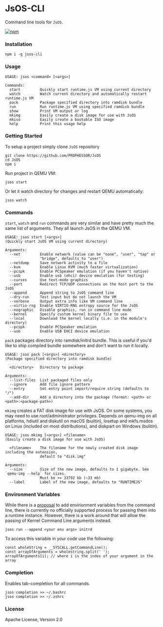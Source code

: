 # JsOS-CLI
Command line tools for `JsOS`.

[![npm](https://img.shields.io/npm/v/runtime-cli.svg)](https://www.npmjs.com/package/jsos-cli)

### Installation

```
npm i -g jsos-cli
```

### Usage

```
USAGE: jsos <command> [<args>]

Commands:
  start         Quickly start runtime.js VM using current directory
  watch         Watch current directory and automatically restart runtime.js VM
  pack          Package specified directory into ramdisk bundle
  run           Run runtime.js VM using specified ramdisk bundle
  show          Print VM output or log
  mkimg         Easily create a disk image for use with JsOS
  mkiso			Easily create a bootable ISO image
  help          Print this usage help
```

### Getting Started

To setup a project simply clone `JsOS` repository

```
git clone https://github.com/PROPHESSOR/JsOS
cd JsOS
npm i
```

Run project in QEMU VM:

```
jsos start
```

Or let it watch directory for changes and restart QEMU automatically:

```
jsos watch
```

### Commands

`start`, `watch` and `run` commands are very similar and have pretty much the same list of arguments. They all launch JsOS in the QEMU VM.

```
USAGE: jsos start [<args>]
(Quickly start JsOS VM using current directory)

Arguments:
  --net         Enable network (value can be "none", "user", "tap" or
                "bridge", defaults to "user")
  --netdump     Save network activity to a file
  --kvm         Enable Linux KVM (much faster virtualization)
  --pcspk       Enable PCSpeaker emulation (if you haven't native)
  --usb         Enable usb (ehci) device emulation (for testing)
  --curses      Use text-mode graphics
  --port        Redirect TCP/UDP connections on the host port to the JsOS
  --append      Append string to JsOS command line
  --dry-run     Test input but do not launch the VM
  --verbose     Output extra info like VM command line
  --virtio-rng  Enable VIRTIO-RNG entropy source for the JsOS
  --nographic   Disable graphics, run in command line mode
  --kernel      Specify custom kernel binary file to use
  --local       Download the kernel locally (i.e. in the module's directory)
  --pcspk		Enable PCSpeaker emulation
  --usb			Enable USB EHCI device emulation
```

`pack` packages directory into ramdisk/initrd bundle. This is useful if you'd like to ship compiled bundle somewhere and don't want to run it locally.

```
USAGE: jsos pack [<args>] <directory>
(Package specified directory into ramdisk bundle)

  <directory>   Directory to package

Arguments:
  --list-files  List packaged files only
  --ignore      Add file ignore pattern
  --entry       Set entry point import/require string (defaults to "/")
  --add-dir     Add a directory into the package (format: <path> or <path>:<package-path>)
```

`mkimg` creates a FAT disk image for use with JsOS. On some systems, you may need to use root/administrator privileges. Depends on qemu-img on all platforms, hdiutil and diskutil on macOS (builtin), losetup and mkfs.msdos on Linux (included on most distributions), and diskpart on Windows (bulitin).

```
USAGE: jsos mkimg [<args>] <filename>
(Easily create a disk image for use with JsOS)

  <filename>    The filename for the newly created disk image including the extension,
                default to "disk.img"

Arguments:
  --size        Size of the new image, defaults to 1 gigabyte. See `qemu-img --help` for sizes.
                Must be >= 33792 kb (~33 mb)
  --label       Label of the new image, defaults to "RUNTIMEJS"
```
### Environment Variables
While there is a [proposal](https://github.com/runtimejs/runtime/issues/134) to add envirionment variables from the command line, there is currently no officially supported process for passing them into a runtime instance. However, there is a work around that will allow the passing of Kernel Command Line arguments instead.
```
jsos run --append <your env args> initrd
```
To access this variable in your code use the following:
```
const wholeString = __SYSCALL.getCommandLine();
const arrayOfArguments = wholestring.split(' ');
arrayOfArguments[i]; // where i is the index of your argument in the array
```

### Completion

Enables tab-completion for all commands.

```
jsos completion >> ~/.bashrc
jsos completion >> ~/.zshrc
```

### License

Apache License, Version 2.0
